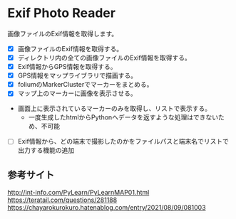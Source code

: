 # Exif Photo Reader

画像ファイルのExif情報を取得します。

- [x] 画像ファイルのExif情報を取得する。
- [x] ディレクトリ内の全ての画像ファイルのExif情報を取得する。
- [x] Exif情報からGPS情報を取得する。
- [x] GPS情報をマップライブラリで描画する。
- [x] foliumのMarkerClusterでマーカーをまとめる。
- [x] マップ上のマーカーに画像を表示させる。
- 画面上に表示されているマーカーのみを取得し、リストで表示する。
  - 一度生成したhtmlからPythonへデータを返すような処理はできないため、不可能
- [ ] Exif情報から、どの端末で撮影したのかをファイルパスと端末名でリストで出力する機能の追加

## 参考サイト

http://int-info.com/PyLearn/PyLearnMAP01.html
https://teratail.com/questions/281188
https://chayarokurokuro.hatenablog.com/entry/2021/08/09/081003
